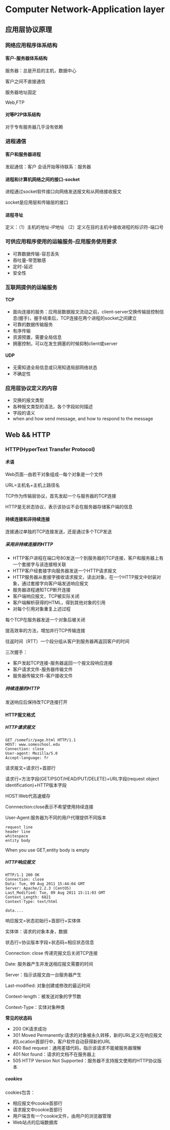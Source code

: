 # Computer Network-Application layer

## 应用层协议原理

### 网络应用程序体系结构

#### 客户-服务器体系结构

服务器：总是开启的主机，数据中心

客户之间不直接通信

服务器地址固定

Web,FTP

#### 对等P2P体系结构

对于专有服务器几乎没有依赖

### 进程通信

#### 客户和服务器进程

发起通信：客户 会话开始等待联系：服务器

#### 进程和计算机网络之间的接口-socket

进程通过socket软件接口向网络发送报文和从网络接收报文

socket是应用层和传输层的接口

#### 进程寻址

定义：（1）主机的地址-IP地址 （2）定义在目的主机中接收进程的标识符-端口号

### 可供应用程序使用的运输服务-应用服务使用要求

* 可靠数据传输-容忍丢失
* 吞吐量-带宽敏感
* 定时-延迟
* 安全性

### 互联网提供的运输服务

#### TCP

* 面向连接的服务：应用层数据报文流动之前，client-server交换传输层控制信息(握手)，握手结束后，TCP连接在两个进程的socket之间建立
* 可靠的数据传输服务
* 有序传输
* 资源预置，需要全局信息
* 拥塞控制，可以在发生拥塞的时候抑制client或server

#### UDP

* 无需知道全局信息或只用知道局部网络状态
* 不确定性

### 应用层协议定义的内容

* 交换的报文类型
* 各种报文类型的语法，各个字段如何描述
* 字段的语义
* when and how send message, and how to respond to the message

## Web && HTTP

### HTTP(HyperText Transfer Protocol)

#### 术语

Web页面--由若干对象组成--每个对象是一个文件

URL=主机名+主机上路径名

TCP作为传输层协议，首先发起一个与服务器的TCP连接

HTTP是无状态协议，表示该协议不会在服务器存储客户端的信息

#### 持续连接和非持续连接

连接通过单独的TCP连接发送，还是通过多个TCP发送

##### 采用非持续连接的HTTP

* HTTP客户进程在端口号80发送一个到服务器的TCP连接，客户和服务器上有一个套接字与该连接相关联
* HTTP客户经套接字向服务器发送一个HTTP请求报文
* HTTP服务器从套接字接收请求报文，读出对象，在一个HTTP报文中封装对象，通过套接字向客户端发送响应报文
* 服务器进程通知TCP断开连接
* 客户端响应报文，TCP被实际关闭
* 客户端解析获得的HTML，得到其他对象的引用
* 对每个引用对象重复上述过程

每个TCP在服务器发送一个对象后被关闭

提高效率的方法，增加并行TCP传输连接

往返时间（RTT）一个段分组从客户到服务器再返回客户的时间

三次握手：

* 客户发起TCP连接-服务器返回一个报文段响应连接
* 客户请求文件-服务器传输文件
* 服务器传输文件-客户接收文件

##### 持续连接的HTTP

发送响应后保持改TCP连接打开

#### HTTP报文格式

##### HTTP请求报文

```http
GET /somefir/page.html HTTP/1.1
HOST: www.someschool.edu
Connection: close
User-agent: Mozilla/5.0
Accept-language: fr
```

请求报文=请求行+首部行

请求行=方法字段(GET/PSOT/HEAD/PUT/DELETE)+URL字段(request object identification)+HTTP版本字段

HOST:Web代高速缓存

Connnection:close表示不希望使用持续连接

User-Agent:服务器为不同的用户代理提供不同版本

```http
request line
header line
whitespace
entity body
```

When you use GET,entity body is empty

##### HTTP响应报文

```http
HTTP/1.1 200 OK
Connection: close
Data: Tue, 09 Aug 2011 15:44:04 GMT
Server: Apache/2.2.3 (CentOS)
Last_Modified: Tue, 09 Aug 2011 15:11:03 GMT
Context_Length: 6821
Context-Type: text/html

data....
```

响应报文=状态初始行+首部行+实体体

实体体：请求的对象本身，数据

状态行=协议版本字段+状态码+相应状态信息

Connection: close 传递完报文后关闭TCP连接

Date: 服务器产生并发送相应报文需要的时间

Server：指示该报文由一台服务器产生

Last-modified: 对象创建或修改的最近时间

Context-length：被发送对象的字节数

Context-Type：实体对象种类

**常见的状态码**

* 200 OK请求成功
* 301 Moved Permanently:请求的对象被永久转移，新的URL定义在响应报文的Location首部行中，客户软件自动获得新的URL
* 400 Bad request：通用差错代码，指示该请求不能被服务器理解
* 401 Not found：请求的文档不在服务器上
* 505 HTTP Version Not Supported：服务器不支持报文使用的HTTP协议版本

##### cookies

cookies包含：

* 相应报文中cookie首部行
* 请求报文中cookie首部行
* 用户端含有一个cookie文件，由用户的浏览器管理
* Web站点的后端数据库